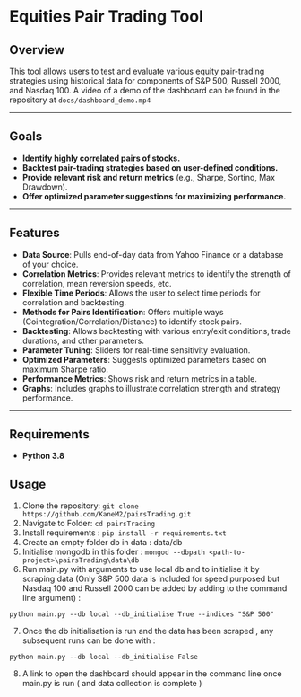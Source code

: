 # Equities Pair Trading Tool

## Overview
This tool allows users to test and evaluate various equity pair-trading strategies using historical data for components of S&P 500, Russell 2000, and Nasdaq 100. A video of a demo of the dashboard can be found in the repository at `docs/dashboard_demo.mp4`

---

## Goals
- **Identify highly correlated pairs of stocks.**
- **Backtest pair-trading strategies based on user-defined conditions.**
- **Provide relevant risk and return metrics** (e.g., Sharpe, Sortino, Max Drawdown).
- **Offer optimized parameter suggestions for maximizing performance.**

---

## Features
- **Data Source**: Pulls end-of-day data from Yahoo Finance or a database of your choice.
- **Correlation Metrics**: Provides relevant metrics to identify the strength of correlation, mean reversion speeds, etc.
- **Flexible Time Periods**: Allows the user to select time periods for correlation and backtesting.
- **Methods for Pairs Identification**: Offers multiple ways (Cointegration/Correlation/Distance) to identify stock pairs.
- **Backtesting**: Allows backtesting with various entry/exit conditions, trade durations, and other parameters.
- **Parameter Tuning**: Sliders for real-time sensitivity evaluation.
- **Optimized Parameters**: Suggests optimized parameters based on maximum Sharpe ratio.
- **Performance Metrics**: Shows risk and return metrics in a table.
- **Graphs**: Includes graphs to illustrate correlation strength and strategy performance.

---

## Requirements
- **Python 3.8**



## Usage
1. Clone the repository:
   ``` git clone https://github.com/KaneM2/pairsTrading.git ```
2. Navigate to Folder:
   ``` cd pairsTrading ```
3. Install requirements :
 ``` pip install -r requirements.txt ```
4. Create an empty folder db in data : data/db
5. Initialise mongodb in this folder : ```mongod --dbpath <path-to-project>\pairsTrading\data\db```
6. Run main.py with arguments to use local db and to initialise it by scraping data (Only S&P 500 data is included for speed purposed but Nasdaq 100 and Russell 2000 can be added by adding to the command line argument) :
```
python main.py --db local --db_initialise True --indices "S&P 500"
```


7. Once the db initialisation is run and the data has been scraped , any subsequent runs can be done with :
```
python main.py --db local --db_initialise False 
```

8. A link to open the dashboard should appear in the command line once main.py is run ( and data collection is complete )
   
